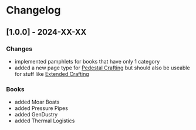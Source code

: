 # Changelog

## [1.0.0] - 2024-XX-XX

### Changes
- implemented pamphlets for books that have only 1 category
- added a new page type for [Pedestal Crafting](https://www.curseforge.com/minecraft/mc-mods/pedestal-crafting) but should also be useable for stuff like [Extended Crafting](https://www.curseforge.com/minecraft/mc-mods/extended-crafting-nomifactory-edition)

### Books
- added Moar Boats
- added Pressure Pipes
- added GenDustry
- added Thermal Logistics